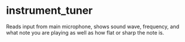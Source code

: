 # instrument_tuner
Reads input from main microphone, shows sound wave, frequency, and what note you are playing as well as how flat or sharp the note is.
